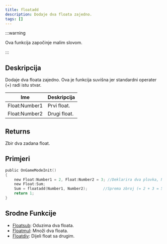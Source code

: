 ```yaml
---
title: floatadd
description: Dodaje dva floata zajedno.
tags: []
---
```


:::warning

Ova funkcija započinje malim slovom.

:::

## Deskripcija

Dodaje dva floata zajedno. Ova je funkcija suvišna jer standardni operater (+) radi istu stvar.

| Ime           | Deskripcija  |
| ------------- | ------------ |
| Float:Number1 | Prvi float.  |
| Float:Number2 | Drugi float. |

## Returns

Zbir dva zadana float.

## Primjeri

```c
public OnGameModeInit()
{
    new Float:Number1 = 2, Float:Number2 = 3; //Deklarira dva plovka, Number1 (2) i Number2 (3)
    new Float:Sum;
    Sum = floatadd(Number1, Number2);       //Sprema zbroj (= 2 + 3 = 5) broja1 i broja2 u float "Zbir"
    return 1;
}
```

## Srodne Funkcije

- [Floatsub](Floatsub): Oduzima dva floata.
- [Floatmul](Floatmul): Množi dva floata.
- [Floatdiv](Floatdiv): Dijeli float sa drugim.
